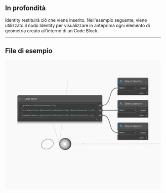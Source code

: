 ## In profondità
Identity restituirà ciò che viene inserito. Nell'esempio seguente, viene utilizzato il nodo Identity per visualizzare in anteprima ogni elemento di geometria creato all'interno di un Code Block.
___
## File di esempio

![Identity](./DSCore.Object.Identity_img.jpg)

